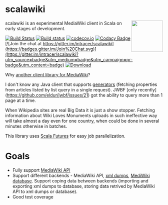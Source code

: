 # scalawiki
<img src="https://github.com/intracer/scalawiki/blob/master/resources/scalawiki.png?raw=true"  align="right" width="100" />
scalawiki is an experimental MediaWiki client in Scala on early stages of development.



[![Build Status](https://travis-ci.org/intracer/scalawiki.svg?branch=jdk7)](https://travis-ci.org/intracer/scalawiki?branch=jdk7)
[![Build status](https://ci.appveyor.com/api/projects/status/21ow3gsesrduiuc6/branch/jdk7?svg=true)](https://ci.appveyor.com/project/intracer/scalawiki/branch/jdk7)
[![codecov.io](http://codecov.io/github/intracer/scalawiki/coverage.svg?branch=jdk7)](http://codecov.io/github/intracer/scalawiki?branch=jdk7)
[![Codacy Badge](https://www.codacy.com/project/badge/83a1a032be754d0c81b87e9633988ae2)](https://www.codacy.com/public/intracer/scalawiki)
[![Join the chat at https://gitter.im/intracer/scalawiki](https://badges.gitter.im/Join%20Chat.svg)](https://gitter.im/intracer/scalawiki?utm_source=badge&utm_medium=badge&utm_campaign=pr-badge&utm_content=badge)
[ ![Download](https://api.bintray.com/packages/intracer/maven/scalawiki/images/download.svg) ](https://bintray.com/intracer/maven/scalawiki/_latestVersion)


Why [another client library for MediaWiki](https://www.mediawiki.org/wiki/API:Client_code)?

I don't know any Java client that supports [generators](https://www.mediawiki.org/wiki/API:Query#Generators) (fetching properties from articles listed by list query in a single request). JWBF [only recently] (https://github.com/eldur/jwbf/issues/21) got the ability to query more than 1 page at a time. 

When Wikipedia sites are real Big Data it is just a show stopper. Fetching information about Wiki Loves Monuments uploads in such ineffective way will take almost a day even for one country, when could be done in several minutes otherwise in batches.

This library uses [Scala Futures](http://docs.scala-lang.org/overviews/core/futures.html) for easy job parallelization.


# Goals
  * Fully support [MediaWiki API](https://www.mediawiki.org/wiki/API:Main_page)
  * Support different backends - MediaWiki API, [xml dumps](https://meta.wikimedia.org/wiki/Data_dumps), [MediWiki database](https://www.mediawiki.org/wiki/Manual:Database_layout). Support coping data between backends (importing and exporting xml dumps to database, storing data retrived by MediaWiki API to xml dumps or database).
  * Good test coverage
